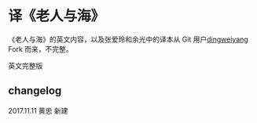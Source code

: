# 译《老人与海》

《老人与海》的英文内容，以及张爱玲和余光中的译本从 Git 用户[dingweiyang](https://github.com/dingweiyang/the_old_man) Fork 而来，不完整。

英文完整版


## changelog
2017.11.11 黄忠 新建 

